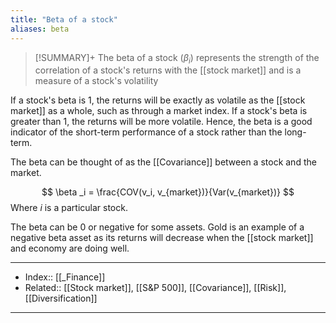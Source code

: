 ```yaml
---
title: "Beta of a stock"
aliases: beta
---
```

> [!SUMMARY]+
> The beta of a stock ($\beta _i$) represents the strength of the correlation of a stock's returns with the [[stock market]] and is a measure of a stock's volatility

If a stock's beta is 1, the returns will be exactly as volatile as the [[stock market]] as a whole, such as through a market index. If a stock's beta is greater than 1, the returns will be more volatile. Hence, the beta is a good indicator of the short-term performance of a stock rather than the long-term.

The beta can be thought of as the [[Covariance]] between a stock and the market. 

$$
\beta _i = \frac{COV(v_i, v_{market})}{Var(v_{market})}
$$
Where $i$ is a particular stock.

The beta can be 0 or negative for some assets. Gold is an example of a negative beta asset as its returns will decrease when the [[stock market]] and economy are doing well. 

---
- Index:: [[_Finance]] 
- Related:: [[Stock market]], [[S&P 500]], [[Covariance]], [[Risk]], [[Diversification]]
---